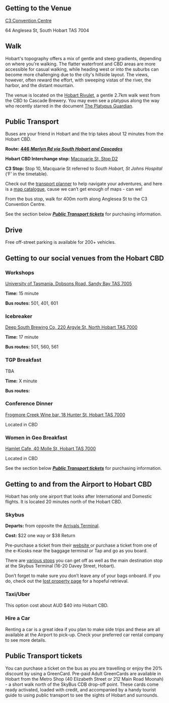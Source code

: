 ## Getting to the Venue

[C3 Convention Centre](https://c3conventioncentre.com.au/)

64 Anglesea St, South Hobart TAS 7004


## Walk

Hobart's topography offers a mix of gentle and steep gradients, depending on where you're walking. The flatter waterfront and CBD areas are more accessible for casual walking, while heading west or into the suburbs can become more challenging due to the city's hillside layout. The views, however, often reward the effort, with sweeping vistas of the river, the harbor, and the distant mountain.

The venue is located on the [Hobart Rivulet](https://www.greaterhobarttrails.com.au/tracks/hobart-rivulet-park), a gentle 2.7km walk west from the CBD to Cascade Brewery. You may even see a platypus along the way who recently starred in the document [The Platypus Guardian](https://iview.abc.net.au/show/platypus-guardian).


## Public Transport

Buses are your friend in Hobart and the trip takes about 12 minutes from the Hobart CBD.

**Route:** [**446** **_Marlyn Rd via South Hobart and Cascades_**](https://www.metrotas.com.au/timetables/hobart/fern-tree-huon-rd-strickland-ave-marlyn-rd-cascades-south-hobart-hobart-2022/) 

**Hobart CBD Interchange stop:** [Macquarie St, Stop D2](https://www.metrotas.com.au/wp-content/uploads/2022/09/21779_DSG_interchange_list_hobart_20220925.pdf)

**C3 Stop:** Stop 10, Macquarie St referred to _South Hobart, St Johns Hospital_ (‘F’ in the timetable). 

Check out the [transport planner](https://www.metrotas.com.au/planner/) to help navigate your adventures, and here is a [map catalogue](https://www.metrotas.com.au/timetables/hobart/), cause we can’t get enough of maps - can we!

From the bus stop, walk for 400m north along Anglesea St to the C3 Convention Centre. 

See the section below [**_Public Transport tickets_**](#public-transport-tickets) for purchasing information.


## Drive

Free off-street parking is available for 200+ vehicles.


## Getting to our social venues from the Hobart CBD

### Workshops 

[University of Tasmania, Dobsons Road, Sandy Bay TAS 7005](https://maps.utas.edu.au/d/poi/1001841)

**Time:** 15 minute

**Bus routes:** 501, 401, 601


### Icebreaker 

[Deep South Brewing Co, 220 Argyle St, North Hobart TAS 7000](https://maps.app.goo.gl/zfePKAXNFD99ZFQ77)

**Time:** 17 minute

**Bus routes:** 501, 560, 561


### TGP Breakfast 

TBA

**Time:** X minute

**Bus routes:** 


### Conference Dinner 

[Frogmore Creek Wine bar, 18 Hunter St, Hobart TAS 7000](https://maps.app.goo.gl/BrrvwBrGQvtivgPEA)

Located in CBD


### Women in Geo Breakfast 

[Hamlet Cafe, 40 Molle St, Hobart TAS 7000](https://maps.app.goo.gl/D9NX8SkihLqvF5Vr9)

Located in CBD

See the section below [**_Public Transport tickets_**](#public-transport-tickets-1) for purchasing information.


## Getting to and from the Airport to Hobart CBD

Hobart has only one airport that looks after International and Domestic flights. It is located 20 minutes north of the Hobart CBD.


### Skybus 

**Departs:** from opposite the [Arrivals Terminal](https://www.skybus.com.au/hobart-express/locations/). 

**Cost:** $22 one way or $38 Return

Pre-purchase a ticket from their [website ](https://www.skybus.com.au/hobart-express/buy-tickets/)or purchase a ticket from one of the e-Kiosks near the baggage terminal or Tap and go as you board. 

There are [various stops](https://www.skybus.com.au/hobart-express/locations/) you can get off as well as the main destination stop at the Skybus Terminal (16-20 Davey Street, Hobart).

Don’t forget to make sure you don’t leave any of your bags onboard. If you do, check out the [lost property page](https://www.skybus.com.au/lostproperty/) for a hopeful retrieval. 


### Taxi/Uber 

This option cost about AUD $40 into Hobart CBD.


### Hire a Car

Renting a car is a great idea if you plan to make side trips and these are all available at the Airport to pick-up. Check your preferred car rental company to see more details. 


## Public Transport tickets

You can purchase a ticket on the bus as you are travelling or enjoy the 20% discount by using a GreenCard. Pre-paid Adult GreenCards are available in Hobart from the Metro Shop (40 Elizabeth Street or 212 Main Road Moonah) - a short walk north of the SkyBus CDB drop-off point. These cards come ready activated, loaded with credit, and accompanied by a handy tourist guide to using public transport to see the sights of Hobart and surrounds.
